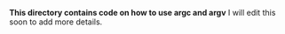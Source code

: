 **This directory contains code on how to use argc and argv**
I will edit this soon to add more details.
